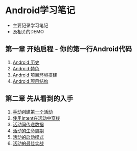 # Android学习笔记

* 主要记录学习笔记
* 及相关的DEMO

## 第一章 开始启程 - 你的第一行Android代码

1. [Android 历史](https://github.com/wjJSBlog/android_study/blob/master/第一章/Android%2001历史.md)
2. [Android 特色](https://github.com/wjJSBlog/android_study/blob/master/第一章/Android%2002特色.md)
3. [Android 项目环境搭建](https://github.com/wjJSBlog/android_study/blob/master/第一章/Android%2003环境搭建.md)
4. [Android 项目结构](https://github.com/wjJSBlog/android_study/blob/master/第一章/Android%2004项目结构.md)

## 第二章 先从看到的入手

1. [手动创建第一个活动](https://github.com/wjJSBlog/android_study/blob/master/第二章/手动创建一个%20Activity%20.md)
2. [使用Intent在活动中穿梭](https://github.com/wjJSBlog/android_study/blob/master/第二章/使用%20Intent%20在活动之间穿梭.md)
3. [活动间传递数据](https://github.com/wjJSBlog/android_study/blob/master/第二章/活动间传递数据.md)
4. [活动的生命周期](https://github.com/wjJSBlog/android_study/blob/master/第二章/活动的生命周期.md)
5. [活动的启动模式](https://github.com/wjJSBlog/android_study/blob/master/第二章/活动的启动模式.md)
5. [活动的最佳实战](https://github.com/wjJSBlog/android_study/blob/master/第二章/活动的最佳实战.md)
